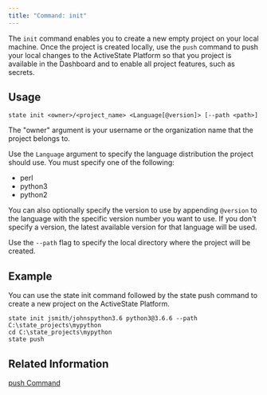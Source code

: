 ```yaml
---
title: "Command: init"
---
```


The `init` command enables you to create a new empty project on your local machine. Once the project is created locally, use the `push` command to push your local changes to the ActiveState Platform so that you project is available in the Dashboard and to enable all project features, such as secrets.

## Usage

```text
state init <owner>/<project_name> <Language[@version]> [--path <path>]
```  

The "owner" argument is your username or the organization name that the project belongs to.

Use the `Language` argument to specify the language distribution the project should use. You must specify one of the following:

* perl
* python3
* python2

You can also optionally specify the version to use by appending `@version` to the language with the specific version number you want to use. If you don't specify a version, the latest available version for that language will be used.

Use the `--path` flag to specify the local directory where the project will be created.

## Example

You can use the state init command followed by the state push command to create a new project on the ActiveState Platform.

```text
state init jsmith/johnspython3.6 python3@3.6.6 --path C:\state_projects\mypython
cd C:\state_projects\mypython
state push
```

## Related Information

[push Command](/state/commands/push)
